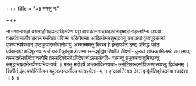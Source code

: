 +++
title = "०३ ममत्तु नः"

+++

नोऽस्मान्वसर्हा वसनार्होगार्हपत्यादिरूपेण यद्वा वासकानमाच्छादकानांवृक्षादीनांहन्ताग्निः अथवा वसर्हावासार्होवासरस्यगमयिता परिज्मा परितोगन्ता आदित्योममत्तुमादयतु तथाअपां वृष्ट्युदकानां वृषण्वान्वर्षणवान् वृष्ट्युत्पादकोवातोवायुः अस्मान्ममत्तु किञ्च हे इन्द्रापर्वता इन्द्रः प्रसिद्धः पर्वतः पर्ववान्वृष्ट्यादिपूरणवान्पर्जन्यस्तौयुवंयुवान्नोऽस्मानस्मद्बुद्धिंवाशिशीतं तीक्ष्णी- कुरुतं शोधयतमित्यर्थः तत्तस्मात् यस्मादहंसर्वान्देवान्स्तौमि तस्माद्विश्वेसर्वेऽपिदेवाःनोऽस्माकंवरि- वस्यन्तु प्रभूतन्नन्दातुमिच्छन्तु समृद्धान्नप्रदानेनप्रीणयन्त्वित्यर्थः ॥ ममत्तु मदीहर्षे अन्तर्भावितण्यर्था- ल्लोटिछान्दसोविकरणस्यश्लुः द्विर्वचनम् । शिशीतं ईहल्यघोरितीत्वम् बहुलञ्छन्दसीत्यभ्यासस्येत्व- म् । इन्द्रापर्वतेत्यत्र देवताद्वन्द्वेचेतिपूर्वपदस्यानङादेशः ॥ ३ ॥